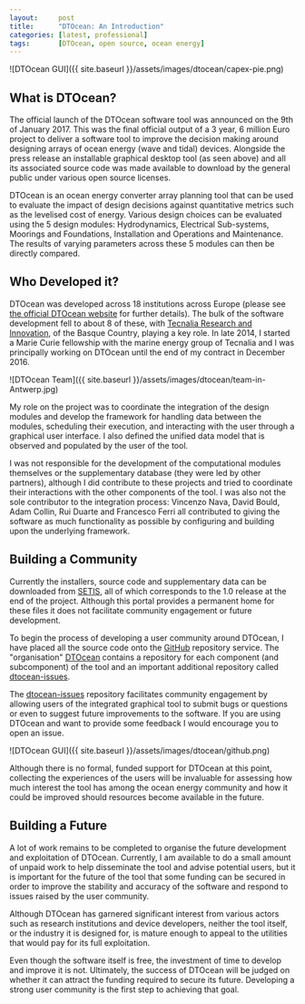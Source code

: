 ```yaml
---
layout:     post
title:      "DTOcean: An Introduction"
categories: [latest, professional]
tags:       [DTOcean, open source, ocean energy]
---
```


![DTOcean GUI]({{ site.baseurl }}/assets/images/dtocean/capex-pie.png)

## What is DTOcean?

The official launch of the DTOcean software tool was announced on the 9th of
January 2017. This was the final official output of a 3 year, 6 million Euro
project to deliver a software tool to improve the decision making around designing
arrays of ocean energy (wave and tidal) devices. Alongside the press release
an installable graphical desktop tool (as seen above) and all its associated source code was
made available to download by the general public under various open source
licenses.

DTOcean is an ocean energy converter array planning tool that can be used to
evaluate the impact of design decisions against quantitative metrics such as the
levelised cost of energy. Various design choices can be evaluated using the 5
design modules: Hydrodynamics, Electrical Sub-systems, Moorings and Foundations,
Installation and Operations and Maintenance. The results of varying parameters
across these 5 modules can then be directly compared.

## Who Developed it?

DTOcean was developed across 18 institutions across Europe (please see
[the official DTOcean website](http://www.dtocean.eu/) for further details). The bulk of
the software development fell to about 8 of these, with [Tecnalia Research and
Innovation](http://www.tecnalia.com/en/), of the Basque Country, playing a key role. In late 2014, I started a
Marie Curie fellowship with the marine energy group of Tecnalia and I was 
principally working on DTOcean until the end of my contract in December 2016.

![DTOcean Team]({{ site.baseurl }}/assets/images/dtocean/team-in-Antwerp.jpg)

My role on the project was to coordinate the integration of the design modules
and develop the framework for handling data between the modules, scheduling
their execution, and interacting with the user through a graphical user interface.
I also defined the unified data model that is observed and populated by the user
of the tool.

I was not responsible for the development of the computational modules
themselves or the supplementary database (they were led by other partners),
although I did contribute to these projects and tried to coordinate their
interactions with the other components of
the tool. I was also not the sole contributor to the integration process:
Vincenzo Nava, David Bould, Adam Collin, Rui Duarte and Francesco Ferri all
contributed to giving the software as much functionality as possible by configuring
and building upon the underlying framework.

## Building a Community

Currently the installers, source code and supplementary data can be downloaded
from [SETIS](https://setis.ec.europa.eu/dt-ocean), all of which corresponds to
the 1.0 release at the end of the project. Although this portal provides a 
permanent home for these files it does not facilitate community engagement or
future development.

To begin the process of developing a user community around DTOcean, I have 
placed all the source code onto the [GitHub][1]
repository service. The "organisation" [DTOcean][1]
contains a repository for each component (and subcomponent) of the tool and
an important additional repository called [dtocean-issues][2].

The [dtocean-issues][2] repository facilitates community engagement by
allowing users of the integrated graphical tool to submit bugs or questions
or even to suggest future improvements to the software. If you are using
DTOcean and want to provide some feedback I would encourage you to open an 
issue.

![DTOcean GUI]({{ site.baseurl }}/assets/images/dtocean/github.png)

Although there is no formal, funded support for DTOcean at this point, 
collecting the experiences of the users will be invaluable for assessing how
much interest the tool has among the ocean energy community and how it could
be improved should resources become available in the future.

## Building a Future

A lot of work remains to be completed to organise the future development and 
exploitation of DTOcean. Currently, I am available to do a small amount of
unpaid work to help disseminate the tool and advise potential users, but it
is important for the future of the tool that some funding can be secured in
order to improve the stability and accuracy of the software and respond to 
issues raised by the user community.

Although DTOcean has garnered significant interest from various actors such 
as research institutions and device developers, neither the tool itself, or
the industry it is designed for, is mature enough to appeal to the utilities that
would pay for its full exploitation.

Even though the software itself is free, the investment
of time to develop and improve it is not. Ultimately, the success of
DTOcean will be judged on whether it can attract the funding required to
secure its future. Developing a strong user community is the first step to
achieving that goal.

[1]: https://github.com/DTOcean
[2]: https://github.com/DTOcean/dtocean-issues

